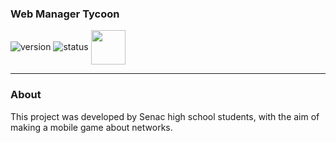 ### Web Manager Tycoon

![version](https://img.shields.io/badge/Version%3A-0.6-blue)
![status](https://img.shields.io/badge/Status%3A-released-green)
<a href='https://play.google.com/store/apps/details?id=com.hopellesstudio.net'><img align='center' height='55' src='./docs/images/google_play_badge.png'></a>


<hr>

### About

This project was developed by Senac high school students,
with the aim of making a mobile game about networks.
